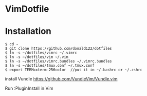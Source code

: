 # VimDotfile

# Installation


```
$ cd ~
$ git clone https://github.com/donald122/dotfiles
$ ln -s ~/dotfiles/vimrc ~/.vimrc
$ ln -s ~/dotfiles/vim ~/.vim
$ ln -s ~/dotfiles/vimrc.bundles ~/.vimrc.bundles
$ ln -s ~/dotfiles/tmux.conf ~/.tmux.conf
$ export TERM=xterm-256color  //put it in ~/.bashrc or ~/.zshrc
```
install Vundle https://github.com/VundleVim/Vundle.vim 

Run :PluginInstall in Vim

